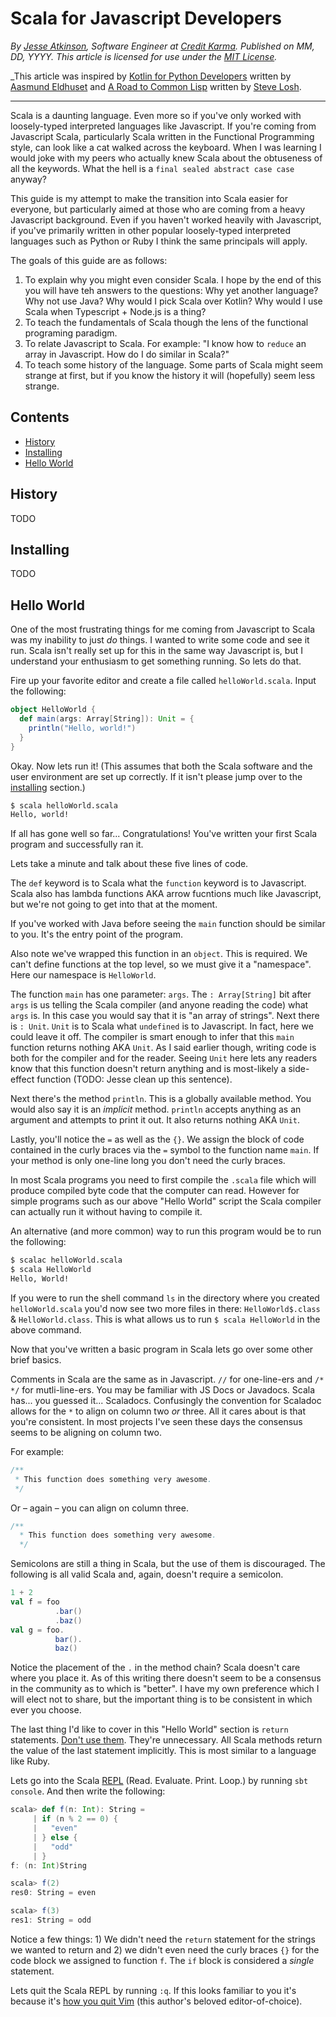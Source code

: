 # Scala for Javascript Developers

_By [Jesse Atkinson](https://jsatk.us), Software Engineer at [Credit Karma](https://www.creditkarma.com/).  Published on MM, DD, YYYY.  This article is licensed for use under the [MIT License](https://github.com/jsatk/scala-for-javascript-developers/blob/master/LICENSE)._

_This article was inspired by [Kotlin for Python Developers](https://kotlinlang.org/docs/tutorials/kotlin-for-py/introduction.html) written by [Aasmund Eldhuset](https://eldhuset.net) and [A Road to Common Lisp](http://stevelosh.com/blog/2018/08/a-road-to-common-lisp/) written by [Steve Losh](http://stevelosh.com).

---

Scala is a daunting language.  Even more so if you've only worked with loosely-typed interpreted languages like Javascript.  If you're coming from Javascript Scala, particularly Scala written in the Functional Programming style, can look like a cat walked across the keyboard.  When I was learning I would joke with my peers who actually knew Scala about the obtuseness of all the keywords.  What the hell is a `final sealed abstract case case` anyway?

This guide is my attempt to make the transition into Scala easier for everyone, but particularly aimed at those who are coming from a heavy Javascript background.  Even if you haven't worked heavily with Javascript, if you've primarily written in other popular loosely-typed interpreted languages such as Python or Ruby I think the same principals will apply.

The goals of this guide are as follows:

1. To explain why you might even consider Scala.  I hope by the end of this you will have teh answers to the questions: Why yet another language?  Why not use Java?  Why would I pick Scala over Kotlin?  Why would I use Scala when Typescript + Node.js is a thing?
2. To teach the fundamentals of Scala though the lens of the functional programing paradigm.
3. To relate Javascript to Scala.  For example: "I know how to `reduce` an array in Javascript.  How do I do similar in Scala?"
4. To teach some history of the language.  Some parts of Scala might seem strange at first, but if you know the history it will (hopefully) seem less strange.

## Contents

* [History](#history)
* [Installing](#installing)
* [Hello World](#hello-world)

## History

TODO

## Installing

TODO

## Hello World

One of the most frustrating things for me coming from Javascript to Scala was my inability to just _do_ things.  I wanted to write some code and see it run.  Scala isn't really set up for this in the same way Javascript is, but I understand your enthusiasm to get something running.  So lets do that.

Fire up your favorite editor and create a file called `helloWorld.scala`.  Input the following:

```scala
object HelloWorld {
  def main(args: Array[String]): Unit = {
    println("Hello, world!")
  }
}
```

Okay.  Now lets run it!  (This assumes that both the Scala software and the user environment are set up correctly.  If it isn't please jump over to the [installing](#installing) section.)

```sh
$ scala helloWorld.scala
Hello, world!
```

If all has gone well so far... Congratulations!  You've written your first Scala program and successfully ran it.

Lets take a minute and talk about these five lines of code.

The `def` keyword is to Scala what the `function` keyword is to Javascript.  Scala also has lambda functions AKA arrow fucntions much like Javascript, but we're not going to get into that at the moment.

If you've worked with Java before seeing the `main` function should be similar to you.  It's the entry point of the program.

Also note we've wrapped this function in an `object`.  This is required.  We can't define functions at the top level, so we must give it a "namespace".  Here our namespace is `HelloWorld`.

The function `main` has one parameter: `args`.  The `: Array[String]` bit after `args` is us telling the Scala compiler (and anyone reading the code) what `args` is.  In this case you would say that it is "an array of strings".  Next there is `: Unit`.  `Unit` is to Scala what `undefined` is to Javascript.  In fact, here we could leave it off.  The compiler is smart enough to infer that this `main` function returns nothing AKA `Unit`.  As I said earlier though, writing code is both for the compiler and for the reader.  Seeing `Unit` here lets any readers know that this function doesn't return anything and is most-likely a side-effect function (TODO: Jesse clean up this sentence).

Next there's the method `println`.  This is a globally available method.  You would also say it is an _implicit_ method.  `println` accepts anything as an argument and attempts to print it out.  It also returns nothing AKA `Unit`.

Lastly, you'll notice the `=` as well as the `{}`.  We assign the block of code contained in the curly braces via the `=` symbol to the function name `main`.  If your method is only one-line long you don't need the curly braces.

In most Scala programs you need to first compile the `.scala` file which will produce compiled byte code that the computer can read.  However for simple programs such as our above "Hello World" script the Scala compiler can actually run it without having to compile it.

An alternative (and more common) way to run this program would be to run the following:

```sh
$ scalac helloWorld.scala
$ scala HelloWorld
Hello, World!
```

If you were to run the shell command `ls` in the directory where you created `helloWorld.scala` you'd now see two more files in there: `HelloWorld$.class` & `HelloWorld.class`.  This is what allows us to run `$ scala HelloWorld` in the above command.

Now that you've written a basic program in Scala lets go over some other brief basics.

Comments in Scala are the same as in Javascript.  `//` for one-line-ers and `/* */` for mutli-line-ers.  You may be familiar with JS Docs or Javadocs.  Scala has... you guessed it... Scaladocs.  Confusingly the convention for Scaladoc allows for the `*` to align on column two _or_ three.  All it cares about is that you're consistent.  In most projects I've seen these days the consensus seems to be aligning on column two.

For example:

```scala
/**
 * This function does something very awesome.
 */
```

Or – again – you can align on column three.

```scala
/**
  * This function does something very awesome.
  */
```

Semicolons are still a thing in Scala, but the use of them is discouraged.  The following is all valid Scala and, again, doesn't require a semicolon.

```scala
1 + 2
val f = foo
          .bar()
          .baz()
val g = foo.
          bar().
          baz()
```

Notice the placement of the `.` in the method chain?  Scala doesn't care where you place it.  As of this writing there doesn't seem to be a consensus in the community as to which is "better".  I have my own preference which I will elect not to share, but the important thing is to be consistent in which ever you choose.

The last thing I'd like to cover in this "Hello World" section is `return` statements.  [Don't use them](https://blog.knoldus.com/scala-best-practices-say-no-to-return/).  They're unnecessary.  All Scala methods return the value of the last statement implicitly.  This is most similar to a language like Ruby.

Lets go into the Scala [REPL](https://en.wikipedia.org/wiki/Read%E2%80%93eval%E2%80%93print_loop) (Read. Evaluate. Print. Loop.) by running `sbt console`.  And then write the following:

```scala
scala> def f(n: Int): String =
     | if (n % 2 == 0) {
     |   "even"
     | } else {
     |   "odd"
     | }
f: (n: Int)String

scala> f(2)
res0: String = even

scala> f(3)
res1: String = odd
```

Notice a few things: 1) We didn't need the `return` statement for the strings we wanted to return and 2) we didn't even need the curly braces `{}` for the code block we assigned to function `f`.  The `if` block is considered a _single_ statement.

Lets quit the Scala REPL by running `:q`.  If this looks familiar to you it's because it's [how you quit Vim](https://stackoverflow.blog/2017/05/23/stack-overflow-helping-one-million-developers-exit-vim/) (this author's beloved editor-of-choice).
